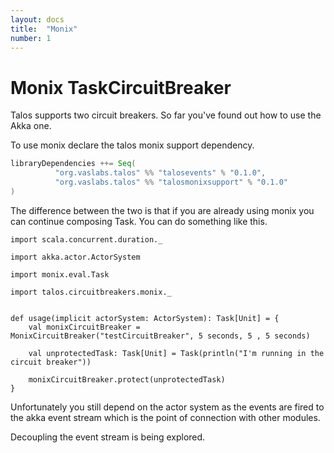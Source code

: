 ```yaml
---
layout: docs
title:  "Monix"
number: 1
---
```


# Monix TaskCircuitBreaker

Talos supports two circuit breakers. So far you've found out how to use the Akka one.

To use monix declare the talos monix support dependency.

```scala
libraryDependencies ++= Seq(
          "org.vaslabs.talos" %% "talosevents" % "0.1.0",
          "org.vaslabs.talos" %% "talosmonixsupport" % "0.1.0"
)
```

The difference between the two is that if you are already using monix you can continue composing Task. You can do something like this.

```tut:silent
import scala.concurrent.duration._

import akka.actor.ActorSystem

import monix.eval.Task

import talos.circuitbreakers.monix._


def usage(implicit actorSystem: ActorSystem): Task[Unit] = {
    val monixCircuitBreaker = MonixCircuitBreaker("testCircuitBreaker", 5 seconds, 5 , 5 seconds)

    val unprotectedTask: Task[Unit] = Task(println("I'm running in the circuit breaker"))

    monixCircuitBreaker.protect(unprotectedTask)
}
```

Unfortunately you still depend on the actor system as the events are fired to the akka event stream which is the point of
connection with other modules.

Decoupling the event stream is being explored.